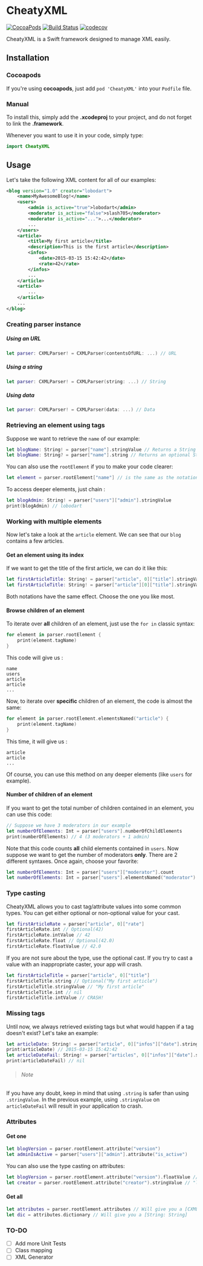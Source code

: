 # CheatyXML

[![CocoaPods](https://img.shields.io/cocoapods/v/CheatyXML.svg?maxAge=2592000)](https://cocoapods.org/pods/CheatyXML)
[![Build Status](https://travis-ci.org/lobodart/CheatyXML.svg?branch=master)](https://travis-ci.org/lobodart/CheatyXML)
[![codecov](https://codecov.io/gh/lobodart/CheatyXML/branch/master/graph/badge.svg)](https://codecov.io/gh/lobodart/CheatyXML)

CheatyXML is a Swift framework designed to manage XML easily.

## Installation
### Cocoapods
If you're using **cocoapods**, just add `pod 'CheatyXML'` into your `Podfile` file.

### Manual
To install this, simply add the **.xcodeproj** to your project, and do not forget to link the **.framework**.

Whenever you want to use it in your code, simply type:
```swift
import CheatyXML
```

## Usage
Let's take the following XML content for all of our examples:
```xml
<blog version="1.0" creator="lobodart">
    <name>MyAwesomeBlog!</name>
    <users>
        <admin is_active="true">lobodart</admin>
        <moderator is_active="false">slash705</moderator>
        <moderator is_active="...">...</moderator>
        ...
    </users>
    <article>
        <title>My first article</title>
        <description>This is the first article</description>
        <infos>
            <date>2015-03-15 15:42:42</date>
            <rate>42</rate>
        </infos>
        ...
    </article>
    <article>
        ...
    </article>
    ...
</blog>
```

### Creating parser instance

##### Using an URL
```swift
let parser: CXMLParser! = CXMLParser(contentsOfURL: ...) // URL
```
##### Using a string
```swift
let parser: CXMLParser! = CXMLParser(string: ...) // String
```
##### Using data
```swift
let parser: CXMLParser! = CXMLParser(data: ...) // Data
```

### Retrieving an element using tags
Suppose we want to retrieve the `name` of our example:
```swift
let blogName: String! = parser["name"].stringValue // Returns a String
let blogName: String? = parser["name"].string // Returns an optional String
```
You can also use the `rootElement` if you to make your code clearer:
```swift
let element = parser.rootElement["name"] // is the same as the notation seen before
```

To access deeper elements, just chain :
```swift
let blogAdmin: String! = parser["users"]["admin"].stringValue
print(blogAdmin) // lobodart
```

### Working with multiple elements
Now let's take a look at the `article` element. We can see that our `blog` contains a few articles.

#### Get an element using its index
If we want to get the title of the first article, we can do it like this:
```swift
let firstArticleTitle: String! = parser["article", 0]["title"].stringValue
let firstArticleTitle: String! = parser["article"][0]["title"].stringValue
```

Both notations have the same effect. Choose the one you like most.

#### Browse children of an element
To iterate over **all** children of an element, just use the `for in` classic syntax:
```swift
for element in parser.rootElement {
    print(element.tagName)
}
```

This code will give us :
```
name
users
article
article
...
```

Now, to iterate over **specific** children of an element, the code is almost the same:
```swift
for element in parser.rootElement.elementsNamed("article") {
    print(element.tagName)
}
```

This time, it will give us :
```
article
article
...
```

Of course, you can use this method on any deeper elements (like `users` for example).

#### Number of children of an element
If you want to get the total number of children contained in an element, you can use this code:
```swift
// Suppose we have 3 moderators in our example
let numberOfElements: Int = parser["users"].numberOfChildElements
print(numberOfElements) // 4 (3 moderators + 1 admin)
```

Note that this code counts **all** child elements contained in `users`. Now suppose we want to get the number of moderators **only**. There are 2 different syntaxes. Once again, choose your favorite:
```swift
let numberOfElements: Int = parser["users"]["moderator"].count
let numberOfElements: Int = parser["users"].elementsNamed("moderator").count
```

### Type casting
CheatyXML allows you to cast tag/attribute values into some common types. You can get either optional or non-optional value for your cast.
```swift
let firstArticleRate = parser["article", 0]["rate"]
firstArticleRate.int // Optional(42)
firstArticleRate.intValue // 42
firstArticleRate.float // Optional(42.0)
firstArticleRate.floatValue // 42.0
```

If you are not sure about the type, use the optional cast. If you try to cast a value with an inappropriate caster, your app will crash.
```swift
let firstArticleTitle = parser["article", 0]["title"]
firstArticleTitle.string // Optional("My first article")
firstArticleTitle.stringValue // "My first article"
firstArticleTitle.int // nil
firstArticleTitle.intValue // CRASH!
```

### Missing tags
Until now, we always retrieved existing tags but what would happen if a tag doesn't exist? Let's take an example:
```swift
let articleDate: String! = parser["article", 0]["infos"]["date"].stringValue
print(articleDate) // 2015-03-15 15:42:42
let articleDateFail: String! = parser["articles", 0]["infos"]["date"].string // I intentionally add an 's' to 'article'
print(articleDateFail) // nil
```
> ###### Note
If you have any doubt, keep in mind that using `.string` is safer than using `.stringValue`. In the previous example, using `.stringValue` on `articleDateFail` will result in your application to crash.


### Attributes
#### Get one
```swift
let blogVersion = parser.rootElement.attribute("version")
let adminIsActive = parser["users"]["admin"].attribute("is_active")
```

You can also use the type casting on attributes:
```swift
let blogVersion = parser.rootElement.attribute("version").floatValue // 1.0
let creator = parser.rootElement.attribute("creator").stringValue // "lobodart"
```

#### Get all
```swift
let attributes = parser.rootElement.attributes // Will give you a [CXMLAttribute]
let dic = attributes.dictionary // Will give you a [String: String]
```

### TO-DO
- [ ] Add more Unit Tests
- [ ] Class mapping
- [ ] XML Generator
